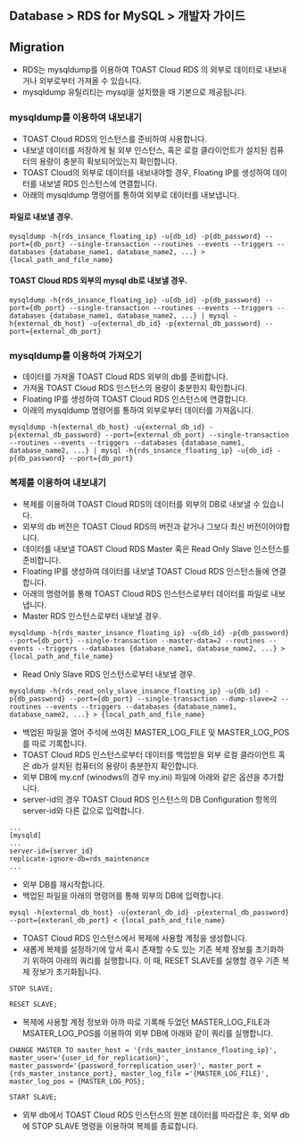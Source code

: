 ## Database > RDS for MySQL > 개발자 가이드

## Migration

* RDS는 mysqldump를 이용하여 TOAST Cloud RDS 의 외부로 데이터로 내보내거나 외부로부터 가져올 수 있습니다.
* mysqldump 유틸리티는 mysql을 설치했을 때 기본으로 제공됩니다.

### mysqldump를 이용하여 내보내기

* TOAST Cloud RDS의 인스턴스를 준비하여 사용합니다.
* 내보낼 데이터를 저장하게 될 외부 인스턴스, 혹은 로컬 클라이언트가 설치된 컴퓨터의 용량이 충분히 확보되어있는지 확인합니다.
* TOAST Cloud의 외부로 데이터를 내보내야할 경우, Floating IP를 생성하여 데이터를 내보낼 RDS 인스턴스에 연결합니다.
* 아래의 mysqldump 명령어를 통하여 외부로 데이터를 내보냅니다.

####  파일로 내보낼 경우.
```
mysqldump -h{rds_insance_floating_ip} -u{db_id} -p{db_password} --port={db_port} --single-transaction --routines --events --triggers --databases {database_name1, database_name2, ...} > {local_path_and_file_name}
```

#### TOAST Cloud RDS 외부의 mysql db로 내보낼 경우.
```
mysqldump -h{rds_insance_floating_ip} -u{db_id} -p{db_password} --port={db_port} --single-transaction --routines --events --triggers --databases {database_name1, database_name2, ...} | mysql -h{external_db_host} -u{external_db_id} -p{external_db_password} --port={external_db_port}
```

### mysqldump를 이용하여 가져오기

* 데이터를 가져올 TOAST Cloud RDS 외부의 db를 준비합니다.
* 가져올 TOAST Cloud RDS 인스턴스의 용량이 충분한지 확인합니다.
* Floating IP를 생성하여 TOAST Cloud RDS 인스턴스에 연결합니다.
* 아래의 mysqldump 명령어를 통하여 외부로부터 데이터를 가져옵니다.

```
mysqldump -h{external_db_host} -u{external_db_id} -p{external_db_password} --port={external_db_port} --single-transaction --routines --events --triggers --databases {database_name1, database_name2, ...} | mysql -h{rds_insance_floating_ip} -u{db_id} -p{db_password} --port={db_port} 
```

### 복제를 이용하여 내보내기

* 복제를 이용하여 TOAST Cloud RDS의 데이터를 외부의 DB로 내보낼 수 있습니다.
* 외부의 db 버전은 TOAST Cloud RDS의 버전과 같거나 그보다 최신 버전이어야합니다.
* 데이터를 내보낼 TOAST Cloud RDS Master 혹은 Read Only Slave 인스턴스를 준비합니다.
* Floating IP를 생성하여 데이터를 내보낼 TOAST Cloud RDS 인스턴스들에 연결합니다.
* 아래의 명령어를 통해 TOAST Cloud RDS 인스턴스로부터 데이터를 파일로 내보냅니다.
* Master RDS 인스턴스로부터 내보낼 경우.

```
mysqldump -h{rds_master_insance_floating_ip} -u{db_id} -p{db_password} --port={db_port} --single-transaction --master-data=2 --routines --events --triggers --databases {database_name1, database_name2, ...} > {local_path_and_file_name}
```

* Read Only Slave RDS 인스턴스로부터 내보낼 경우.

```
mysqldump -h{rds_read_only_slave_insance_floating_ip} -u{db_id} -p{db_password} --port={db_port} --single-transaction --dump-slave=2 --routines --events --triggers --databases {database_name1, database_name2, ...} > {local_path_and_file_name}
```

* 백업된 파일을 열어 주석에 쓰여진 MASTER_LOG_FILE 및 MASTER_LOG_POS를 따로 기록합니다.
* TOAST Cloud RDS 인스턴스로부터 데이터를 백업받을 외부 로컬 클라이언트 혹은 db가 설치된 컴퓨터의 용량이 충분한지 확인합니다.
* 외부 DB에 my.cnf (winodws의 경우 my.ini) 파일에 아래와 같은 옵션을 추가합니다.
* server-id의 경우 TOAST Cloud RDS 인스턴스의 DB Configuration 항목의 server-id와 다른 값으로 입력합니다.

```
...
[mysqld]
...
server-id={server_id}
replicate-ignore-db=rds_maintenance
...
```

* 외부 DB를 재시작합니다.
* 백업된 파일을 아래의 명령어를 통해 외부의 DB에 입력합니다.

```
mysql -h{external_db_host} -u{exteranl_db_id} -p{external_db_password} --port={exteranl_db_port} < {local_path_and_file_name}
```

* TOAST Cloud RDS 인스턴스에서 복제에 사용할 계정을 생성합니다.
* 새롭게 복제를 설정하기에 앞서 혹시 존재할 수도 있는 기존 복제 정보를 초기화하기 위하여 아래의 쿼리를 실행합니다. 이 때, RESET SLAVE를 실행할 경우 기존 복제 정보가 초기화됩니다.

```
STOP SLAVE;

RESET SLAVE;
```

* 복제에 사용할 계정 정보와 아까 따로 기록해 두었던 MASTER_LOG_FILE과 MSATER_LOG_POS를 이용하여 외부 DB에 아래와 같이 쿼리를 실행합니다.

```
CHANGE MASTER TO master_host = '{rds_master_instance_floating_ip}', master_user='{user_id_for_replication}', master_password='{password_forreplication_user}', master_port ={rds_master_instance_port}, master_log_file ='{MASTER_LOG_FILE}', master_log_pos = {MASTER_LOG_POS};

START SLAVE;
```

* 외부 db에서 TOAST Cloud RDS 인스턴스의 원본 데이터를 따라잡은 후, 외부 db에 STOP SLAVE 명령을 이용하여 복제를 종료합니다.
